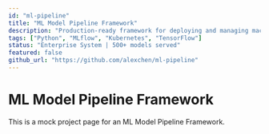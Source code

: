 ```yaml
---
id: "ml-pipeline"
title: "ML Model Pipeline Framework"
description: "Production-ready framework for deploying and managing machine learning models with automated retraining."
tags: ["Python", "MLflow", "Kubernetes", "TensorFlow"]
status: "Enterprise System | 500+ models served"
featured: false
github_url: "https://github.com/alexchen/ml-pipeline"
---
```


# ML Model Pipeline Framework

This is a mock project page for an ML Model Pipeline Framework.

